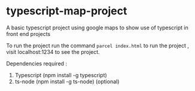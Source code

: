 # typescript-map-project
A basic typescript project using google maps to show use of typescript in front end projects

To run the project run the command ```parcel index.html``` to run the project , visit localhost:1234 to see the project.

Dependencies required :
1. Typescript (npm install -g typescript)
2. ts-node (npm install -g ts-node) (optional)
